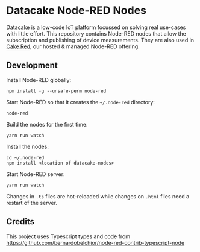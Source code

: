 # Datacake Node-RED Nodes

[Datacake](https://datacake.co) is a low-code IoT platform focussed on solving
real use-cases with little effort. This repository contains Node-RED nodes
that allow the subscription and publishing of device measurements. They are
also used in [Cake Red](https://datacake.co/cake-red), our hosted & managed
Node-RED offering.

## Development

Install Node-RED globally:

```
npm install -g --unsafe-perm node-red
```

Start Node-RED so that it creates the `~/.node-red` directory:

```
node-red
```

Build the nodes for the first time:

```
yarn run watch
```

Install the nodes:

```
cd ~/.node-red
npm install <location of datacake-nodes>
```

Start Node-RED server:

```
yarn run watch
```

Changes in `.ts` files are hot-reloaded while changes on `.html` files need
a restart of the server.

## Credits

This project uses Typescript types and code from
https://github.com/bernardobelchior/node-red-contrib-typescript-node
